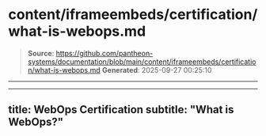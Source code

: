 # content/iframeembeds/certification/what-is-webops.md

> **Source**: https://github.com/pantheon-systems/documentation/blob/main/content/iframeembeds/certification/what-is-webops.md
> **Generated**: 2025-09-27 00:25:10

---

---
title: WebOps Certification
subtitle: "What is WebOps?"
---

<Partial file="certification-guide/what-is-webops.md" />
